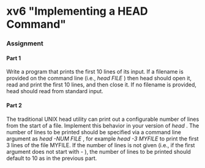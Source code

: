 # xv6 "Implementing a HEAD Command"
### Assignment
#### Part 1
Write a program that prints the first 10 lines of its input. If a filename is provided on the
command line (i.e., _head FILE_ ) then head should open it, read and print the first 10 lines, and
then close it. If no filename is provided, head should read from standard input. 
#### Part 2
The traditional UNIX head utility can print out a configurable number of lines from the start of a
file. Implement this behavior in your version of _head_ . The number of lines to be printed should
be specified via a command line argument as _head -NUM FILE_ , for example _head -3 MYFILE_ to
print the first 3 lines of the file MYFILE. If the number of lines is not given (i.e., if the first argument does not start with - ), the number of lines to be printed should default to 10 as in the previous part.
